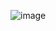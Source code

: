 



![image](https://github.com/Gisellebm/cadastro-usuarios/assets/55713609/5498e9a6-5f6b-4158-a726-d96059f2e5c0)
